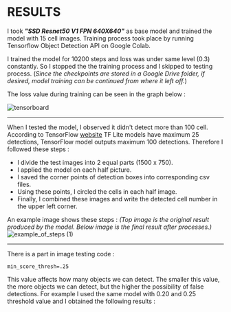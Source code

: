 # RESULTS

I took **_"SSD Resnet50 V1 FPN 640X640"_** as base model and trained the model with 15 cell images. Training process took place by running Tensorflow Object Detection API on Google Colab.

I trained the model for 10200 steps and loss was under same level (0.3) constantly. So I stopped the the training process and I skipped to testing process. 
(_Since the checkpoints are stored in a Google Drive folder, if desired, model training can be continued from where it left off._)

The loss value during training can be seen in the graph below : 

![tensorboard](https://user-images.githubusercontent.com/74496005/149842236-8342ed81-90ba-41d1-9161-e2a0af44f2fb.JPG)

---

When I tested the model, I observed it didn't detect more than 100 cell. According to TensorFlow [website](https://www.tensorflow.org/lite/tutorials/model_maker_object_detection) TF Lite models have maximum 25 detections, TensorFlow model outputs maximum 100 detections.  Therefore I followed these steps :

- I divide the test images into 2 equal parts (1500 x 750).
- I applied the model on each half picture.
- I saved the corner points of detection boxes into corresponding csv files.
- Using these points, I circled the cells in each half image.
- Finally, I combined these images and write the detected cell number in the upper left corner.

An example image shows these steps : _(Top image is the original result produced by the model. Below image is the final result after processes.)_
![example_of_steps (1)](https://user-images.githubusercontent.com/74496005/149845754-98a14730-93ae-4cad-a5a1-2739843cf1b4.jpg)

---
There is a  part in image testing code : 

`min_score_thresh=.25`

This value affects how many objects we can detect. The smaller this value, the more objects we can detect, but the higher the possibility of false detections.
For example I used the same model with 0.20 and 0.25 threshold value and I obtained the following results : 
